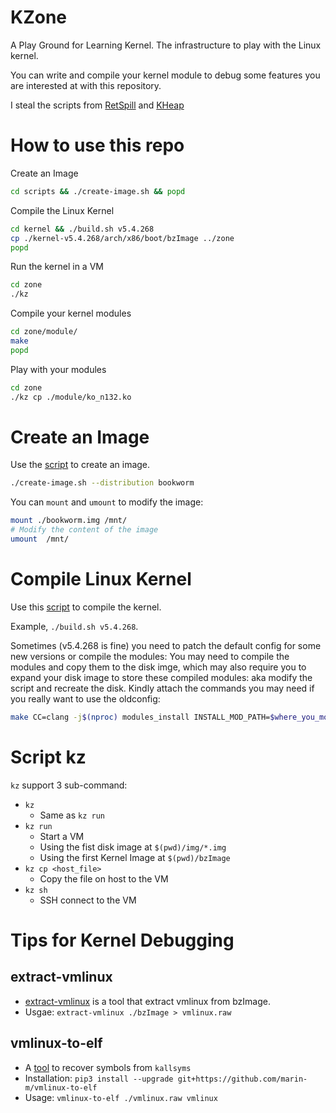 # KZone

A Play Ground for Learning Kernel. The infrastructure to play with the Linux kernel.

You can write and compile your kernel module to debug some features you are interested at with this repository.


I steal the scripts from [RetSpill][1] and [KHeap][2]



# How to use this repo

Create an Image

```bash
cd scripts && ./create-image.sh && popd
```

Compile the Linux Kernel

```bash
cd kernel && ./build.sh v5.4.268
cp ./kernel-v5.4.268/arch/x86/boot/bzImage ../zone
popd
```


Run the kernel in a VM

```bash
cd zone
./kz
```

Compile your kernel modules

```bash
cd zone/module/
make
popd
```

Play with your modules

```bash
cd zone
./kz cp ./module/ko_n132.ko
```

# Create an Image

Use the [script][3] to create an image. 

```bash
./create-image.sh --distribution bookworm
```

You can `mount` and `umount` to modify the image:

```bash
mount ./bookworm.img /mnt/
# Modify the content of the image
umount  /mnt/
```

# Compile Linux Kernel


Use this [script][4] to compile the kernel.

Example, `./build.sh v5.4.268`.

Sometimes (v5.4.268 is fine) you need to patch the default config for some new versions or compile the modules: You may need to compile the modules and copy them to the disk imge, which may also require you to expand your disk image to store these compiled modules: aka modify the script and recreate the disk. Kindly attach the commands you may need if you really want to use the oldconfig:

```bash
make CC=clang -j$(nproc) modules_install INSTALL_MOD_PATH=$where_you_mount_the_disk_img
```

# Script kz

`kz` support 3 sub-command:
- `kz` 
    - Same as `kz run`
- `kz run`
    - Start a VM 
    - Using the fist disk image at `$(pwd)/img/*.img`
    - Using the first Kernel Image at `$(pwd)/bzImage`
- `kz cp <host_file>`
    - Copy the file on host to the VM
- `kz sh`
    - SSH connect to the VM


# Tips for Kernel Debugging

## extract-vmlinux

- [extract-vmlinux][5] is a tool that extract vmlinux from bzImage.
- Usgae: `extract-vmlinux ./bzImage > vmlinux.raw`

## vmlinux-to-elf


- A [tool][6] to recover symbols from `kallsyms`
- Installation: `pip3 install --upgrade git+https://github.com/marin-m/vmlinux-to-elf`
- Usage: `vmlinux-to-elf ./vmlinux.raw vmlinux`



[1]: https://github.com/sefcom/RetSpill
[2]: https://github.com/sefcom/KHeaps
[3]: ./scripts/create-image.sh
[4]: ./kernel/build.sh
[5]: https://github.com/torvalds/linux/blob/master/scripts/extract-vmlinux
[6]: https://github.com/marin-m/vmlinux-to-elf